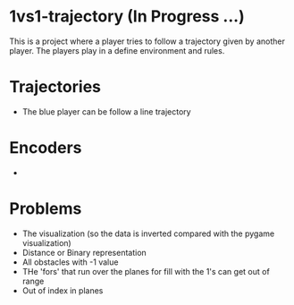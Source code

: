 # 1vs1-trajectory (In Progress ...)
This is a project where a player tries to follow a trajectory given by another player. The players play in a define environment and rules.

# Trajectories
- The blue player can be follow a line trajectory

# Encoders
- 

# Problems
- The visualization (so the data is inverted compared with the pygame visualization)
- Distance or Binary representation
- All obstacles with -1 value
- THe 'fors' that run over the planes for fill with the 1's can get out of range
- Out of index in planes
